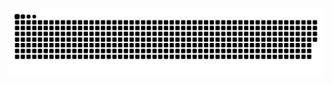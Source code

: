 ![github contribution grid snake animation](https://raw.githubusercontent.com/DogSanctions/dogsanctions/output/github-contribution-grid-snake.svg)
     
